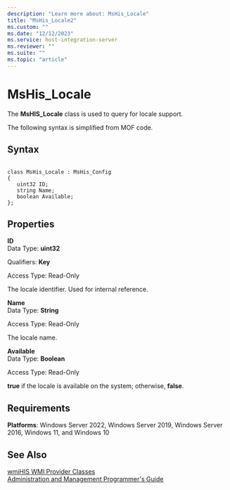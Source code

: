 ```yaml
---
description: "Learn more about: MsHis_Locale"
title: "MsHis_Locale2"
ms.custom: ""
ms.date: "12/12/2023"
ms.service: host-integration-server
ms.reviewer: ""
ms.suite: ""
ms.topic: "article"
---
```

# MsHis_Locale
The **MsHIS_Locale** class is used to query for locale support.  
  
 The following syntax is simplified from MOF code.  
  
## Syntax  
  
```  
  
class MsHis_Locale : MsHis_Config  
{  
   uint32 ID;  
   string Name;  
   boolean Available;  
};  
```  
  
## Properties  
 **ID**  
 Data Type: **uint32**  
  
 Qualifiers: **Key**  
  
 Access Type: Read-Only  
  
 The locale identifier. Used for internal reference.  
  
 **Name**  
 Data Type: **String**  
  
 Access Type: Read-Only  
  
 The locale name.  
  
 **Available**  
 Data Type: **Boolean**  
  
 Access Type: Read-Only  
  
 **true** if the locale is available on the system; otherwise, **false**.  
  
## Requirements  
 **Platforms**: Windows Server 2022, Windows Server 2019, Windows Server 2016, Windows 11, and Windows 10  
  
## See Also  
 [wmiHIS WMI Provider Classes](../core/wmihis-wmi-provider-classes1.md)   
 [Administration and Management Programmer's Guide](./administration-and-management-programmer-s-guide2.md)
